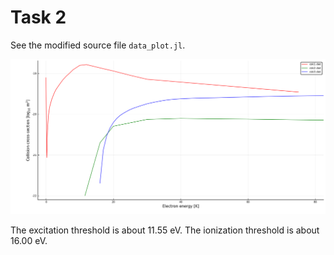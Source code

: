 Task 2
======

See the modified source file `data_plot.jl`.

![x-section](img/task-2.png)

The excitation threshold is about 11.55 eV.
The ionization threshold is about 16.00 eV.

